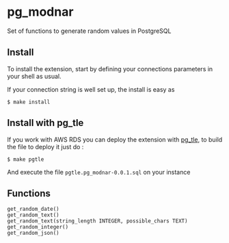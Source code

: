 # pg_modnar
Set of functions to generate random values in PostgreSQL

## Install

To install the extension, start by defining your connections
parameters in your shell as usual.

If your connection string is well set up, the install is easy as

```
$ make install
```

## Install with pg_tle

If you work with AWS RDS you can deploy the extension with
[pg_tle](https://github.com/aws/pg_tle), to build the file to deploy
it just do :

```
$ make pgtle
```

And execute the file `pgtle.pg_modnar-0.0.1.sql` on your instance

## Functions

```
get_random_date()
get_random_text()
get_random_text(string_length INTEGER, possible_chars TEXT)
get_random_integer()
get_random_json()
```
